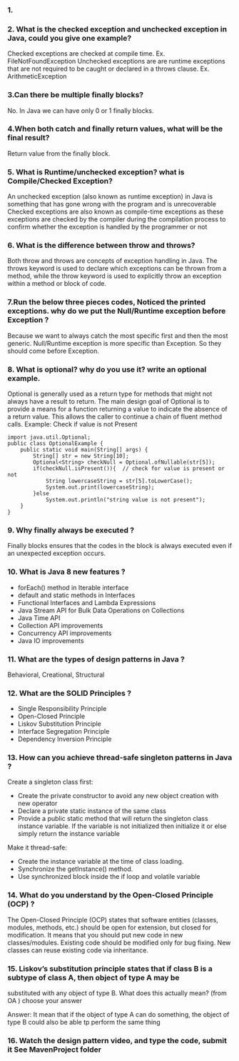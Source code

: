 ### 1. 
### 2.  What is the checked exception and unchecked exception in Java, could you give one example?
Checked exceptions are checked at compile time. Ex. FileNotFoundException
Unchecked exceptions are are runtime exceptions that are not required to be caught or declared in a throws clause.
Ex. ArithmeticException

### 3.Can there be multiple finally blocks?
No. In Java we can have only 0 or 1 finally blocks.

### 4.When both catch and finally return values, what will be the final result?
Return value from the finally block.

### 5. What is Runtime/unchecked exception? what is Compile/Checked Exception?
An unchecked exception (also known as runtime exception) in Java is something that has gone wrong with the program and is unrecoverable
Checked exceptions are also known as compile-time exceptions as these exceptions are checked by the compiler during the compilation process to confirm whether the exception is handled by the programmer or not

### 6. What is the difference between throw and throws?
Both throw and throws are concepts of exception handling in Java. The throws keyword is used to declare which exceptions can be thrown from a method, while the throw keyword is used to explicitly throw an exception within a method or block of code.

### 7.Run the below three pieces codes, Noticed the printed exceptions. why do we put the Null/Runtime exception before Exception ?
Because we want to always catch the most specific first and then the most generic. Null/Runtime exception is more specific than Exception. So they should come before Exception.

### 8. What is optional? why do you use it? write an optional example. 
Optional is generally used as a return type for methods that might not always have a result to return.
The main design goal of Optional is to provide a means for a function returning a value to indicate the absence of a return value. This allows the caller to continue a chain of fluent method calls.
Example: Check if value is not Present
```
import java.util.Optional;  
public class OptionalExample {  
    public static void main(String[] args) {  
        String[] str = new String[10];  
        Optional<String> checkNull = Optional.ofNullable(str[5]);  
        if(checkNull.isPresent()){  // check for value is present or not  
            String lowercaseString = str[5].toLowerCase();  
            System.out.print(lowercaseString);  
        }else  
            System.out.println("string value is not present");  
    }  
}  
```

### 9. Why finally always be executed ?
Finally blocks ensures that the codes in the block is always executed even if an unexpected exception occurs.


### 10. What is Java 8 new features ?
+ forEach() method in Iterable interface
+ default and static methods in Interfaces
+ Functional Interfaces and Lambda Expressions
+ Java Stream API for Bulk Data Operations on Collections
+ Java Time API
+ Collection API improvements
+ Concurrency API improvements
+ Java IO improvements
### 11. What are the types of design patterns in Java ?
Behavioral, Creational, Structural

### 12. What are the SOLID Principles ?
+ Single Responsibility Principle
+ Open-Closed Principle
+ Liskov Substitution Principle
+ Interface Segregation Principle
+ Dependency Inversion Principle

### 13. How can you achieve thread-safe singleton patterns in Java ?
Create a singleton class first:
+ Create the private constructor to avoid any new object creation with new operator
+ Declare a private static instance of the same class
+ Provide a public static method that will return the singleton class instance variable. If the variable is not initialized then initialize it or else simply return the instance variable

Make it thread-safe:
+ Create the instance variable at the time of class loading.
+ Synchronize the getInstance() method.
+ Use synchronized block inside the if loop and volatile variable

### 14. What do you understand by the Open-Closed Principle (OCP) ?
The Open-Closed Principle (OCP) states that software entities (classes, modules, methods, etc.) should be open for extension, but closed for modification.
It means that you should put new code in new classes/modules. Existing code should be modified only for bug fixing. New classes can reuse existing code via inheritance.

### 15. Liskov’s substitution principle states that if class B is a subtype of class A, then object of type A may be
substituted with any object of type B. What does this actually mean? (from OA ) choose your answer


Answer: It mean that if the object of type A can do something, the object of type B could also be able tp
perform the same thing

### 16.  Watch the design pattern video, and type the code, submit it See MavenProject folder

